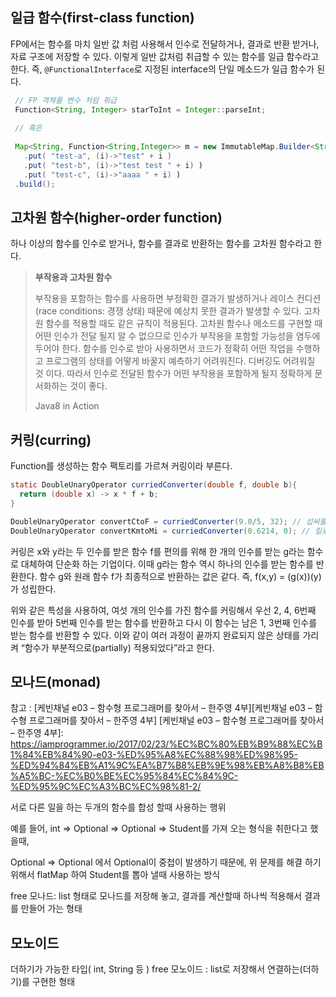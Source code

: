 ## 일급 함수(first-class function)
 FP에서는 함수를 마치 일반 값 처럼 사용해서 인수로 전달하거나, 결과로 반환 받거나, 자료 구조에 저장할 수 있다. 이렇게 일반 값처럼 취급할 수 있는 함수를 일급 함수라고 한다.
즉, ```@FunctionalInterface```로 지정된 interface의 단일 메소드가 일급 함수가 된다. 
```java
 // FP 객체를 변수 처럼 취급
 Function<String, Integer> starToInt = Integer::parseInt;
 
 // 혹은
 
 Map<String, Function<String,Integer>> m = new ImmutableMap.Builder<String,Function<String,Integer>>()
   .put( "test-a", (i)->"test" + i )
   .put( "test-b", (i)->"test test " + i) )
   .put( "test-c", (i)->"aaaa " + i) )
 .build(); 
```

## 고차원 함수(higher-order function)
하나 이상의 함수를 인수로 받거나, 함수를 결과로 반환하는 함수를 고차원 함수라고 한다.
> __부작용과 고차원 함수__
>
> 부작용을 포함하는 함수를 사용하면 부정확한 결과가 발생하거나 레이스 컨디션(race conditions: 경쟁 상태) 때문에 
> 예상치 못한 결과가 발생할 수 있다. 고차원 함수를 적용할 때도 같은 규칙이 적용된다. 
> 고차원 함수나 메소드를 구현할 때 어떤 인수가 전달 될지 알 수 없으므로 인수가 부작용을 포함할 가능성을 염두에 두어야 한다. 함수를 인수로 받아 사용하면서 코드가 정확히 어떤 작업을 수행하고 프로그램의 상태를 어떻게 바꿀지 예측하기 어려워진다. 디버깅도 어려워질 것 이다. 
> 따라서 인수로 전달된 함수가 어떤 부작용을 포함하게 될지 정확하게 문서화하는 것이 좋다.
>
> Java8 in Action

## 커링(curring) 
 Function를 생성하는 함수 팩토리를 가르쳐 커링이라 부른다. 
```java
static DoubleUnaryOperator curriedConverter(double f, double b){
  return (double x) -> x * f + b;
}

DoubleUnaryOperator convertCtoF = curriedConverter(9.0/5, 32); // 섭씨를 화씨로 변환
DoubleUnaryOperator convertKmtoMi = curriedConverter(0.6214, 0); // 킬로미터를 미터로 변환

```

커링은 x와 y라는 두 인수를 받은 함수 f를 편의를 위해 한 개의 인수를 받는 g라는 함수로 대체하여 단순화 하는  기업이다. 이때 g라는 함수 역시 하나의 인수를 받는 함수를 반환한다. 함수 g와 원래 함수 f가 최종적으로 반환하는 값은 같다.
  즉, f(x,y) = (g(x))(y)가 성립한다.


위와 같은 특성을 사용하여, 여섯 개의 인수를 가진 함수를 커링해서 우선 2, 4, 6번째 인수를 받아 5번째 인수를 받는 함수를 반환하고 다시 이 함수는 남은 1, 3번째 인수를 받는 함수를 반환할 수 있다. 
  이와 같이 여러 과정이 끝까지 완료되지 않은 상태를 가리켜 “함수가 부분적으로(partially) 적용되었다”라고 한다.
  
  
## 모나드(monad)
참고 : [케빈채널 e03 – 함수형 프로그래머를 찾아서 – 한주영 4부][케빈채널 e03 – 함수형 프로그래머를 찾아서 – 한주영 4부]
[케빈채널 e03 – 함수형 프로그래머를 찾아서 – 한주영 4부]: https://iamprogrammer.io/2017/02/23/%EC%BC%80%EB%B9%88%EC%B1%84%EB%84%90-e03-%ED%95%A8%EC%88%98%ED%98%95-%ED%94%84%EB%A1%9C%EA%B7%B8%EB%9E%98%EB%A8%B8%EB%A5%BC-%EC%B0%BE%EC%95%84%EC%84%9C-%ED%95%9C%EC%A3%BC%EC%98%81-2/


서로 다른 일을 하는 두개의 함수를 합성 할때 사용하는 행위

예를 들어, 
int => Optional<String> => Optional<Student> =>  Student를 가져 오는 형식을 취한다고 했을때,

Optional<String> => Optional<Student> 에서 Optional이 중첩이 발생하기 때문에,
위 문제를 해결 하기 위해서 flatMap 하여 Student를 뽑아 낼때 사용하는 방식 


free 모나드: list 형태로 모나드를 저장해 놓고, 결과를 계산할때 하나씩 적용해서 결과를 만들어 가는 형태


## 모노이드
더하기가 가능한 타입( int, String 등 )
free 모노이드 : list로 저장해서 연결하는(더하기)를 구현한 형태

